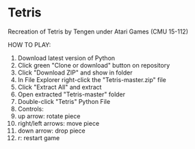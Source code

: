 # Tetris
Recreation of Tetris by Tengen under Atari Games (CMU 15-112)

HOW TO PLAY:
1. Download latest version of Python
2. Click green "Clone or download" button on repository
3. Click "Download ZIP" and show in folder
4. In File Explorer right-click the "Tetris-master.zip" file
5. Click "Extract All" and extract
6. Open extracted "Tetris-master" folder
7. Double-click "Tetris" Python File
8. Controls:
9. up arrow: rotate piece
10. right/left arrows: move piece
11. down arrow: drop piece
12. r: restart game
